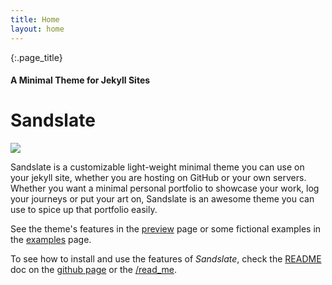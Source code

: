 ```yaml
---
title: Home
layout: home
---
```


{:.page_title}
#### A Minimal Theme for Jekyll Sites
# Sandslate


![](https://images.unsplash.com/photo-1573743338941-39db12ef9b64?ixlib=rb-1.2.1&ixid=eyJhcHBfaWQiOjEyMDd9&auto=format&fit=crop&w=1951&q=80)

Sandslate is a customizable light-weight minimal theme you can use on your jekyll site, whether you are hosting on GitHub or your own servers.
Whether you want a minimal personal portfolio to showcase your work, log your journeys or put your art on, Sandslate is an awesome theme you can use to spice up that portfolio easily.

See the theme's features in the [preview](/sandslate/preview) page or some fictional examples in the [examples](/sandslate/examples/bakery.html) page.

To see how to install and use the features of *Sandslate*, check the [README](/sandslate/read_me) doc on the [github page](https://github.com/tareqdandachi/sandslate) or the [/read_me](/sandslate/read_me).
